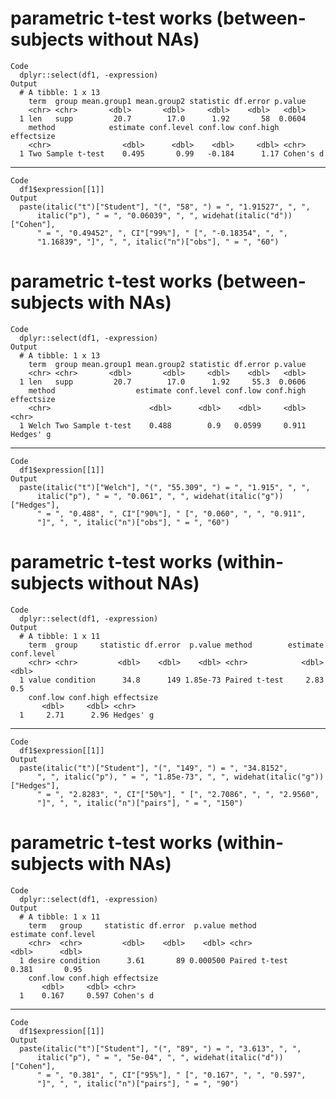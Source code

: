 # parametric t-test works (between-subjects without NAs)

    Code
      dplyr::select(df1, -expression)
    Output
      # A tibble: 1 x 13
        term  group mean.group1 mean.group2 statistic df.error p.value
        <chr> <chr>       <dbl>       <dbl>     <dbl>    <dbl>   <dbl>
      1 len   supp         20.7        17.0      1.92       58  0.0604
        method            estimate conf.level conf.low conf.high effectsize
        <chr>                <dbl>      <dbl>    <dbl>     <dbl> <chr>     
      1 Two Sample t-test    0.495       0.99   -0.184      1.17 Cohen's d 

---

    Code
      df1$expression[[1]]
    Output
      paste(italic("t")["Student"], "(", "58", ") = ", "1.91527", ", ", 
          italic("p"), " = ", "0.06039", ", ", widehat(italic("d"))["Cohen"], 
          " = ", "0.49452", ", CI"["99%"], " [", "-0.18354", ", ", 
          "1.16839", "]", ", ", italic("n")["obs"], " = ", "60")

# parametric t-test works (between-subjects with NAs)

    Code
      dplyr::select(df1, -expression)
    Output
      # A tibble: 1 x 13
        term  group mean.group1 mean.group2 statistic df.error p.value
        <chr> <chr>       <dbl>       <dbl>     <dbl>    <dbl>   <dbl>
      1 len   supp         20.7        17.0      1.92     55.3  0.0606
        method                  estimate conf.level conf.low conf.high effectsize
        <chr>                      <dbl>      <dbl>    <dbl>     <dbl> <chr>     
      1 Welch Two Sample t-test    0.488        0.9   0.0599     0.911 Hedges' g 

---

    Code
      df1$expression[[1]]
    Output
      paste(italic("t")["Welch"], "(", "55.309", ") = ", "1.915", ", ", 
          italic("p"), " = ", "0.061", ", ", widehat(italic("g"))["Hedges"], 
          " = ", "0.488", ", CI"["90%"], " [", "0.060", ", ", "0.911", 
          "]", ", ", italic("n")["obs"], " = ", "60")

# parametric t-test works (within-subjects without NAs)

    Code
      dplyr::select(df1, -expression)
    Output
      # A tibble: 1 x 11
        term  group     statistic df.error  p.value method        estimate conf.level
        <chr> <chr>         <dbl>    <dbl>    <dbl> <chr>            <dbl>      <dbl>
      1 value condition      34.8      149 1.85e-73 Paired t-test     2.83        0.5
        conf.low conf.high effectsize
           <dbl>     <dbl> <chr>     
      1     2.71      2.96 Hedges' g 

---

    Code
      df1$expression[[1]]
    Output
      paste(italic("t")["Student"], "(", "149", ") = ", "34.8152", 
          ", ", italic("p"), " = ", "1.85e-73", ", ", widehat(italic("g"))["Hedges"], 
          " = ", "2.8283", ", CI"["50%"], " [", "2.7086", ", ", "2.9560", 
          "]", ", ", italic("n")["pairs"], " = ", "150")

# parametric t-test works (within-subjects with NAs)

    Code
      dplyr::select(df1, -expression)
    Output
      # A tibble: 1 x 11
        term   group     statistic df.error  p.value method        estimate conf.level
        <chr>  <chr>         <dbl>    <dbl>    <dbl> <chr>            <dbl>      <dbl>
      1 desire condition      3.61       89 0.000500 Paired t-test    0.381       0.95
        conf.low conf.high effectsize
           <dbl>     <dbl> <chr>     
      1    0.167     0.597 Cohen's d 

---

    Code
      df1$expression[[1]]
    Output
      paste(italic("t")["Student"], "(", "89", ") = ", "3.613", ", ", 
          italic("p"), " = ", "5e-04", ", ", widehat(italic("d"))["Cohen"], 
          " = ", "0.381", ", CI"["95%"], " [", "0.167", ", ", "0.597", 
          "]", ", ", italic("n")["pairs"], " = ", "90")

